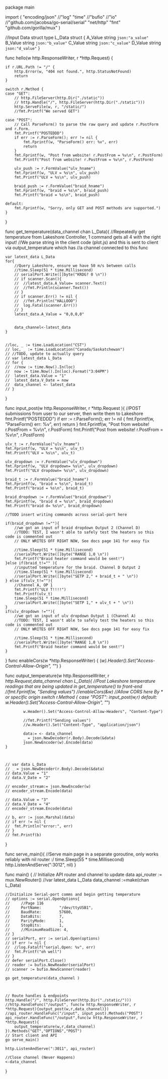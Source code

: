 package main

import (
	"encoding/json"
	//"log"
	"time"
	//"bufio"
	//"io"
	//"github.com/jacobsa/go-serial/serial"
	"net/http"
	"fmt"
	"github.com/gorilla/mux"
)

//Input Data struct
type L_Data struct {
	A_Value     string  `json:"a_value"`
	B_Value     string  `json:"b_value"`
	C_Value     string  `json:"c_value"`
	D_Value     string  `json:"d_value"`
}


func hello(w http.ResponseWriter, r *http.Request) {

    if r.URL.Path != "/" {
        http.Error(w, "404 not found.", http.StatusNotFound)
        return
    }
 
    switch r.Method {
    case "GET":     
        // http.FileServer(http.Dir("./static"))
        // http.Handle("/", http.FileServer(http.Dir("./static")))
        http.ServeFile(w, r, "/static/")
        //fmt.Printf("We served GET")

    case "POST":
        // Call ParseForm() to parse the raw query and update r.PostForm and r.Form.
        fmt.Printf("POSTEDDD")
        if err := r.ParseForm(); err != nil {
            fmt.Fprintf(w, "ParseForm() err: %v", err)
            return
        }
        fmt.Fprintf(w, "Post from website! r.PostFrom = %v\n", r.PostForm)
        fmt.Printf("Post from website! r.PostFrom = %v\n", r.PostForm)

        ulv_push := r.FormValue("ulv_hname")
        fmt.Fprintf(w, "ULV = %s\n", ulv_push)
        fmt.Printf("ULV = %s\n", ulv_push)

        braid_push := r.FormValue("braid_hname")
        fmt.Fprintf(w, "braid = %s\n", braid_push)
        fmt.Printf("braid = %s\n", braid_push)

    default:
        fmt.Fprintf(w, "Sorry, only GET and POST methods are supported.")
    }
}


func get_temperature(data_channel chan L_Data){
	//Repeatedly get temperature from Lakeshore Controller, 1 command gets all 4 with the right input!
	//We parse string in the client code (plot.js) and this is sent to client via output_temperature which has 
	//a channel connected to this func
	
	var latest_data L_Data
	for{
		//Query Lakeshore, ensure we have 50 m/s between calls 
		//time.Sleep(51 * time.Millisecond)
		// serialPort.Write([]byte("KRDG? 0 \n"))
		// if scanner.Scan(){
		// 	//latest_data.A_Value= scanner.Text()
		// 	//fmt.Println(scanner.Text())
		// }
		// if scanner.Err() != nil {
		// 	//fmt.Println("HALLOOO")
		// 	log.Fatal(scanner.Err())
		// }
		latest_data.A_Value = "0,0,0,0"
		

		data_channel<-latest_data
	}
	

	//loc, _ := time.LoadLocation("CST")
	// loc, _ := time.LoadLocation("Canada/Saskatchewan")
	// //TODO, update to actually query
	// var latest_data L_Data
	// for {
	// 	//now := time.Now().In(loc)
	// 	now := time.Now().In(loc).Format("3:04PM")
	// 	latest_data.Value = "1"
	// 	latest_data.V_Date = now
	// 	data_channel <- latest_data
	// }

}


func input_post(w http.ResponseWriter, r *http.Request ){
	//POST submissions from user to our server, then write them to Lakeshore
	fmt.Printf("POSTEDDD")
	if err := r.ParseForm(); err != nil {
		fmt.Fprintf(w, "ParseForm() err: %v", err)
		return
	}
	fmt.Fprintf(w, "Post from website! r.PostFrom = %v\n", r.PostForm)
	fmt.Printf("Post from website! r.PostFrom = %v\n", r.PostForm)

	ulv_t := r.FormValue("ulv_hname")
	fmt.Fprintf(w, "ULV = %s\n", ulv_t)
	fmt.Printf("ULV = %s\n", ulv_t)

	ulv_dropdown := r.FormValue("ulv_dropdown")
	fmt.Fprintf(w, "ULV dropdown= %s\n", ulv_dropdown)
	fmt.Printf("ULV dropdown= %s\n", ulv_dropdown)

	braid_t := r.FormValue("braid_hname")
	fmt.Fprintf(w, "braid = %s\n", braid_t)
	fmt.Printf("braid = %s\n", braid_t)

	braid_dropdown := r.FormValue("braid_dropdown")
	fmt.Fprintf(w, "braid d = %s\n", braid_dropdown)
	fmt.Printf("braid d= %s\n", braid_dropdown)

	//TODO insert writing commands across serial-port here

	if(braid_dropdown !=""){
		//we got an input of braid dropdown Output 2 (Channel D)
		//TODO: TEST, I wasn't able to safely test the heaters so this code is commented out
		// ONLY WRITES OFF RIGHT NOW, See docs page 141 for easy fix

		//time.Sleep(51 * time.Millisecond)
		//serialPort.Write([]byte("RANGE 1,0 \n"))
		fmt.Printf("Braid heater command would be sent!")
	}else if(braid_t!="" ){
		//inputted temperature for the braid. Channel D Output 2
		//time.Sleep(51 * time.Millisecond)
		//serialPort.Write([]byte("SETP 2," + braid_t + " \n"))
	} else if(ulv_t!=""){
		//Channel A, OP 1
		fmt.Printf("ULV T!!!!")
		fmt.Printf(ulv_t)
		time.Sleep(51 * time.Millisecond)
		//serialPort.Write([]byte("SETP 1," + ulv_t + " \n"))
	}
	if(ulv_dropdown !=""){
		//we got an input of ulv dropdown Output 1 (Channel A)
		//TODO: TEST, I wasn't able to safely test the heaters so this code is commented out
		// ONLY WRITES OFF RIGHT NOW, See docs page 141 for easy fix

		//time.Sleep(51 * time.Millisecond)
		//serialPort.Write([]byte("RANGE 1,0 \n"))
		fmt.Printf("Braid heater command would be sent!")
	}

}
func enableCors(w *http.ResponseWriter) {
	(*w).Header().Set("Access-Control-Allow-Origin", "*")
}

func output_temperature(w http.ResponseWriter, r *http.Request,data_channel chan L_Data){
	//Post Lakeshore temperature readings that are being updated in get_temperature() to front-end
	//fmt.Fprintf(w, "Sending values")
	//enableCors(&w)
	//Allow CORS here By * or specific origin
	switch r.Method {
		case "POST":
			input_post(w,r)
		default:
			w.Header().Set("Access-Control-Allow-Origin", "*")

			w.Header().Set("Access-Control-Allow-Headers", "Content-Type")
			
			//fmt.Printf("Sending values")
			//w.Header().Set("Content-Type", "application/json")

			data:= <- data_channel
			_ = json.NewDecoder(r.Body).Decode(&data)
			json.NewEncoder(w).Encode(data)
	}

  
	
	// var data L_Data
	// _ = json.NewDecoder(r.Body).Decode(&data)
	// data.Value = "1" 
	// data.V_Date = "2"

	// encoder_stream:= json.NewEncoder(w)
	// encoder_stream.Encode(data)

	// data.Value = "3" 
	// data.V_Date = "4"
	// encoder_stream.Encode(data)

	// b, err := json.Marshal(data)
	// if err != nil {
	// 	fmt.Println("error:", err)
	// }
	// fmt.Printf(b)

}


func serve_main(){
	//Serve main page in a separate goroutine, only works reliably with nil router :/
	time.Sleep(55 * time.Millisecond)
	http.ListenAndServe(":3012", nil)
}


func main() {
	// Initialize API router and channel to update data
	api_router := mux.NewRouter()
	//var latest_data L_Data
	data_channel :=make(chan L_Data)

	//Initialize Serial-port comms and begin getting temperature
	// options := serial.OpenOptions{
    //     //Page 116
    //     PortName:        "/dev/ttyUSB1",
    //     BaudRate:        57600,
    //     DataBits:        7,
    //     ParityMode:      1,
    //     StopBits:        1,
    //     //MinimumReadSize: 4,
    // }
    // serialPort, err := serial.Open(options)
    // if err != nil {
	// 	//log.Fatalf("serial.Open: %v", err)
	// 	fmt.Printf("oh well")
    // }
	// defer serialPort.Close()
	// reader := bufio.NewReader(serialPort)
    // scanner := bufio.NewScanner(reader)
	
	go get_temperature(data_channel )



	// Route handles & endpoints
	http.Handle("/", http.FileServer(http.Dir("./static/")))
	//http.HandleFunc("/output", func(w http.ResponseWriter, r *http.Request){output_post(w,r,data_channel)})
	//api_router.HandleFunc("/input", input_post).Methods("POST")
	api_router.HandleFunc("/output",func(w http.ResponseWriter, r *http.Request){
		output_temperature(w,r,data_channel)
	}).Methods("GET","OPTIONS","POST")
	// Start client and API
	go serve_main()
	
	http.ListenAndServe(":3011", api_router)
	
	//Close channel (Never Happens)
	<-data_channel
}